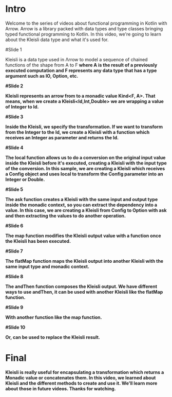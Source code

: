 # Intro

Welcome to the series of videos about functional programming in Kotlin with Arrow. 
Arrow is a library packed with data types and type classes bringing typed functional programming to Kotlin. 
In this video, we're going to learn about the Kleisli data type and what it's used for.

#Slide 1

Kleisli is a data type used in Λrrow to model a sequence of chained functions 
of the shape from A to F<B> where A is the result of a previously executed computation 
and F<B> represents any data type that has a type argument such as IO, Option, etc.

#Slide 2

Kleisli represents an arrow from <D> to a monadic value Kind<F, A>.
That means, when we create a Kleisli<Id,Int,Double>
we are wrapping a value of Integer to Id<Double>.

#Slide 3

Inside the Kleisli, we specify the transformation.
If we want to transform from the Integer to the Id<Double>, 
we create a Kleisli with a function which receives an Integer as parameter and returns the Id<Double>.

#Slide 4

The local function allows us to do a conversion on the original input value 
inside the Kleisli before it's executed, creating a Kleisli with the input type of the conversion.
In this sample, we are creating a Kleisli which receives a Config object and uses local to transform 
the Config parameter into an Integer or Double.

#Slide 5

The ask function creates a Kleisli with the same input and output type inside the monadic context, 
so you can extract the dependency into a value. 
In this case, we are creating a Kleisli from Config to Option<Config> with ask 
and then extracting the values to do another operation.

#Slide 6

The map function modifies the Kleisli output value with a function
once the Kleisli has been executed.

#Slide 7

The flatMap function maps the Kleisli output into another Kleisli
with the same input type and monadic context.

#Slide 8

The andThen function composes the Kleisli output.
We have different ways to use andThen,
it can be used with another Kleisli like the flatMap function.

#Slide 9

With another function like the map function.

#Slide 10

Or, can be used to replace the Kleisli result.

# Final

Kleisli is really useful for encapsulating a transformation which returns a Monadic value or concatenates them.
In this video, we learned about Kleisli and the different methods to create and use it. 
We'll learn more about those in future videos. Thanks for watching.


